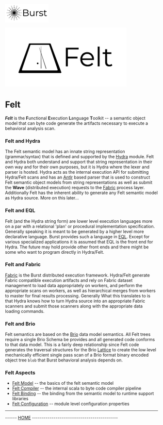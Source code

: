 ![Burst](../doc/burst_small.png "")

![](./doc/felt.png "")

# Felt
___Felt___ is the **F**unctional **E**xecution **L**anguage **T**oolkit
-- a semantic object model that can byte code generate the artifacts necessary
to execute a behavioral analysis scan.

### Felt and Hydra
The Felt semantic
model has an innate string representation (grammar/syntax) that is
defined and supported by the [Hydra](../burst-ginsu/readme.md)  module.
Felt and Hydra both understand and support that string representation
in their own way and for their own purposes,
but it is Hydra where the lexer and parser is hosted.
Hydra acts as the internal execution API for submitting Hydra/Felt
scans and has an [Antlr](https://www.antlr.org/) based parser that is used to
construct Felt semantic object models from string representations
as well as submit the **Wave** (distributed execution)
requests to the [Fabric](../burst-fabric/readme.md)
process layer. Additionally Felt has the inherent ability to generate
any Felt semantic model as Hydra source. More on this later...

### Felt and EQL
Felt (and the Hydra string form) are lower level execution
languages more on a par with
a relational 'plan' or procedural implementation specification. Generally
speaking it is meant to be generated by a higher level more declarative
language. Burst provides such a language in [EQL](../burst-eql/readme.md).
Except for various specialized applications it is assumed that EQL is the
front end for Hydra. The future may hold provide other front ends and
there might be some who want to program directly in Hydra/Felt.

### Felt and Fabric
[Fabric](../burst-fabric/readme.md) is the Burst distributed execution
framework. Hydra/Felt generate Fabric compatible execution artifacts
and rely on Fabric dataset management to load data appropriately
on workers, and perform the appropriate scans on workers,
as well as hierarchical merges
from workers to master for final results processing. Generally
What this translates to is that  Hydra knows how to turn Hydra source into
an appropriate Fabric scanners and submit those scanners along with
the appropriate data loading commands.

### Felt and Brio
Felt semantics are based on the [Brio](../burst-brio/readme.md) data model
semantics. All Felt trees require a single Brio Schema be provides
and all generated code conforms to that data model. This is a fairly deep
relationship since Felt code generates the traversal structures for the
Brio [Lattice](../burst-felt/src/main/scala/org/burstsys/felt/model/lattice/readme.md)
to create the low level mechanically efficient single pass scan of a Brio format
binary encoded object tree `blob` that Burst behavioral analysis depends on.

### Felt Aspects
*  [Felt Model](../burst-felt/src/main/scala/org/burstsys/felt/model/readme.md)  -- the basics of the felt semantic model
*  [Felt Compiler](../burst-felt/src/main/scala/org/burstsys/felt/compile/readme.md) -- the internal scala to byte code compiler pipeline
*  [Felt Binding](../burst-felt/src/main/scala/org/burstsys/felt/binding/readme.md) -- the binding from the semantic model to runtime support libraries
*  [Felt Configuration](../burst-felt/src/main/scala/org/burstsys/felt/configuration/readme.md) -- module level configuration properties
---
------ [HOME](../readme.md) --------------------------------------------

